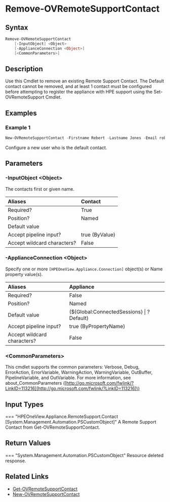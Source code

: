 ﻿---
description: Remove a Remote Support contact.
---

# Remove-OVRemoteSupportContact

## Syntax

```powershell
Remove-OVRemoteSupportContact
    [-InputObject] <Object>
    [-ApplianceConnection <Object>]
    [<CommonParameters>]
```

## Description

Use this Cmdlet to remove an existing Remote Support Contact.  The Default contact cannot be removed, and at least 1 contact must be configured before attempting to register the appliance with HPE support using the Set-OVRemoteSupport Cmdlet. 

## Examples

###  Example 1 

```powershell
New-OVRemoteSupportContact -Firstname Rebert -Lastname Jones -Email robert.jones@domain.local -PrimaryPhone 123-111-2222 -AlternatePhone 111-333-4444 -Language en -Default
```

Configure a new user who is the default contact.

## Parameters

### -InputObject &lt;Object&gt;

The contacts first or given name.

| Aliases | Contact |
| :--- | :--- |
| Required? | True |
| Position? | Named |
| Default value |  |
| Accept pipeline input? | true (ByValue) |
| Accept wildcard characters? | False |

### -ApplianceConnection &lt;Object&gt;

Specify one or more `[HPEOneView.Appliance.Connection]` object(s) or Name property value(s).

| Aliases | Appliance |
| :--- | :--- |
| Required? | False |
| Position? | Named |
| Default value | (${Global:ConnectedSessions} &vert; ? Default) |
| Accept pipeline input? | true (ByPropertyName) |
| Accept wildcard characters? | False |

### &lt;CommonParameters&gt;

This cmdlet supports the common parameters: Verbose, Debug, ErrorAction, ErrorVariable, WarningAction, WarningVariable, OutBuffer, PipelineVariable, and OutVariable. For more information, see about\_CommonParameters \([http://go.microsoft.com/fwlink/?LinkID=113216](http://go.microsoft.com/fwlink/?LinkID=113216)\)

## Input Types

=== "HPEOneView.Appliance.RemoteSupport.Contact [System.Management.Automation.PSCustomObject]"
    A Remote Support Contact from Get-OVRemoteSupportContact.
    

## Return Values

=== "System.Management.Automation.PSCustomObject"
    Resource deleted response.
    

## Related Links

* [Get-OVRemoteSupportContact](get-ovremotesupportcontact.md)
* [New-OVRemoteSupportContact](new-ovremotesupportcontact.md)
